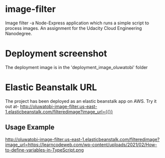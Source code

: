 # image-filter
Image filter -a Node-Express application which runs a simple script to process images.  An assignment for the Udacity Cloud Engineering Nanodegree.

# Deployment screenshot
The deployment image is in the 'deployment_image_oluwatobi' folder

# Elastic Beanstalk URL
The project has been deployed as an elastic beanstalk app on AWS.
Try it out at- http://oluwatobi-image-filter.us-east-1.elasticbeanstalk.com/filteredimage?image_url={{}}
## **Usage Example**
http://oluwatobi-image-filter.us-east-1.elasticbeanstalk.com/filteredimage?image_url=https://learncodeweb.com/wp-content/uploads/2021/02/How-to-define-variables-in-TypeScript.png
